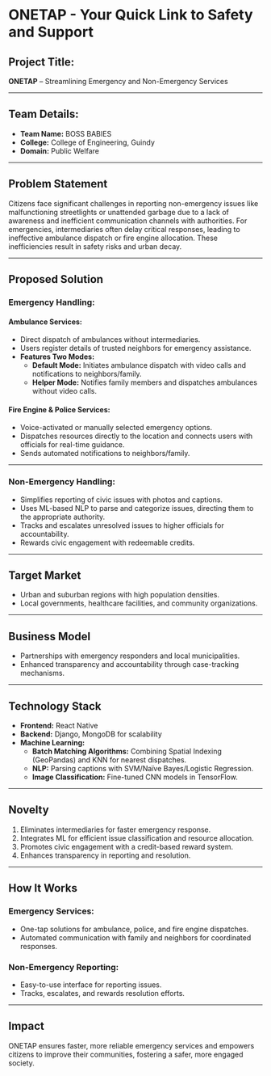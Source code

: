 # ONETAP - Your Quick Link to Safety and Support

## Project Title:
**ONETAP** – Streamlining Emergency and Non-Emergency Services

---

## Team Details:
- **Team Name:** BOSS BABIES  
- **College:** College of Engineering, Guindy  
- **Domain:** Public Welfare  

---

## Problem Statement
Citizens face significant challenges in reporting non-emergency issues like malfunctioning streetlights or unattended garbage due to a lack of awareness and inefficient communication channels with authorities. For emergencies, intermediaries often delay critical responses, leading to ineffective ambulance dispatch or fire engine allocation. These inefficiencies result in safety risks and urban decay.

---

## Proposed Solution

### Emergency Handling:
#### Ambulance Services:
- Direct dispatch of ambulances without intermediaries.
- Users register details of trusted neighbors for emergency assistance.
- **Features Two Modes:**
  - **Default Mode:** Initiates ambulance dispatch with video calls and notifications to neighbors/family.
  - **Helper Mode:** Notifies family members and dispatches ambulances without video calls.

#### Fire Engine & Police Services:
- Voice-activated or manually selected emergency options.
- Dispatches resources directly to the location and connects users with officials for real-time guidance.
- Sends automated notifications to neighbors/family.

---

### Non-Emergency Handling:
- Simplifies reporting of civic issues with photos and captions.
- Uses ML-based NLP to parse and categorize issues, directing them to the appropriate authority.
- Tracks and escalates unresolved issues to higher officials for accountability.
- Rewards civic engagement with redeemable credits.

---

## Target Market
- Urban and suburban regions with high population densities.
- Local governments, healthcare facilities, and community organizations.

---

## Business Model
- Partnerships with emergency responders and local municipalities.
- Enhanced transparency and accountability through case-tracking mechanisms.

---

## Technology Stack
- **Frontend:** React Native  
- **Backend:** Django, MongoDB for scalability  
- **Machine Learning:**
  - **Batch Matching Algorithms:** Combining Spatial Indexing (GeoPandas) and KNN for nearest dispatches.
  - **NLP:** Parsing captions with SVM/Naïve Bayes/Logistic Regression.
  - **Image Classification:** Fine-tuned CNN models in TensorFlow.

---

## Novelty
1. Eliminates intermediaries for faster emergency response.
2. Integrates ML for efficient issue classification and resource allocation.
3. Promotes civic engagement with a credit-based reward system.
4. Enhances transparency in reporting and resolution.

---

## How It Works
### Emergency Services:
- One-tap solutions for ambulance, police, and fire engine dispatches.
- Automated communication with family and neighbors for coordinated responses.

### Non-Emergency Reporting:
- Easy-to-use interface for reporting issues.
- Tracks, escalates, and rewards resolution efforts.

---

## Impact
ONETAP ensures faster, more reliable emergency services and empowers citizens to improve their communities, fostering a safer, more engaged society.
